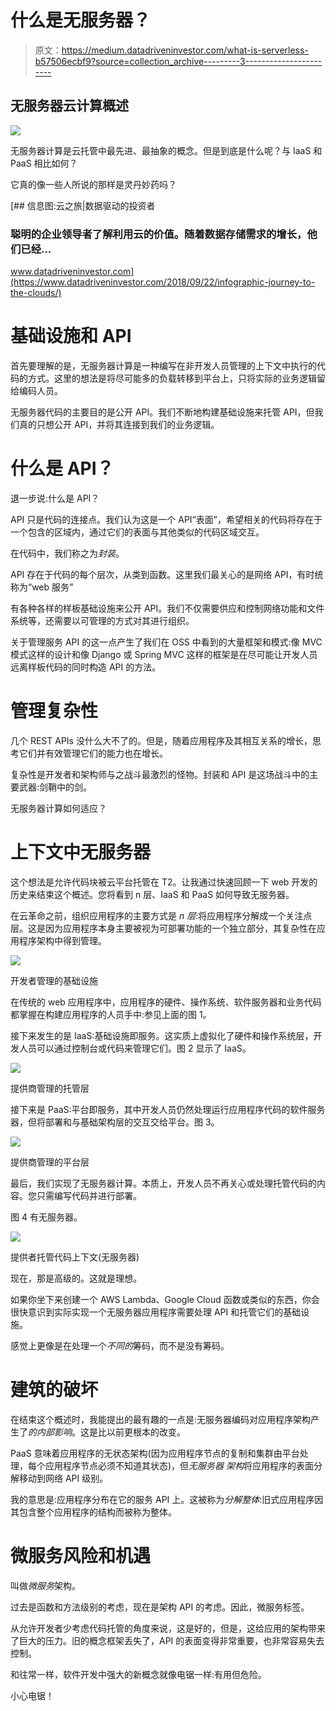# 什么是无服务器？

> 原文：<https://medium.datadriveninvestor.com/what-is-serverless-b57506ecbf9?source=collection_archive---------3----------------------->

## 无服务器云计算概述

![](img/3a776c85dc91b12d302ed87ea62d6c64.png)

无服务器计算是云托管中最先进、最抽象的概念。但是到底是什么呢？与 IaaS 和 PaaS 相比如何？

它真的像一些人所说的那样是灵丹妙药吗？

[](https://www.datadriveninvestor.com/2018/09/22/infographic-journey-to-the-clouds/) [## 信息图:云之旅|数据驱动的投资者

### 聪明的企业领导者了解利用云的价值。随着数据存储需求的增长，他们已经…

www.datadriveninvestor.com](https://www.datadriveninvestor.com/2018/09/22/infographic-journey-to-the-clouds/) 

# 基础设施和 API

首先要理解的是，无服务器计算是一种编写在非开发人员管理的上下文中执行的代码的方式。这里的想法是将尽可能多的负载转移到平台上，只将实际的业务逻辑留给编码人员。

无服务器代码的主要目的是公开 API。我们不断地构建基础设施来托管 API，但我们真的只想公开 API，并将其连接到我们的业务逻辑。

# 什么是 API？

退一步说:什么是 API？

API 只是代码的连接点。我们认为这是一个 API“表面”，希望相关的代码将存在于一个包含的区域内，通过它们的表面与其他类似的代码区域交互。

在代码中，我们称之为*封装*。

API 存在于代码的每个层次，从类到函数。这里我们最关心的是网络 API，有时统称为“web 服务”

有各种各样的样板基础设施来公开 API。我们不仅需要供应和控制网络功能和文件系统等，还需要以可管理的方式对其进行组织。

关于管理服务 API 的这一点产生了我们在 OSS 中看到的大量框架和模式:像 MVC 模式这样的设计和像 Django 或 Spring MVC 这样的框架是在尽可能让开发人员远离样板代码的同时构造 API 的方法。

# 管理复杂性

几个 REST APIs 没什么大不了的。但是，随着应用程序及其相互关系的增长，思考它们并有效管理它们的能力也在增长。

复杂性是开发者和架构师与之战斗最激烈的怪物。封装和 API 是这场战斗中的主要武器:剑鞘中的剑。

无服务器计算如何适应？

# 上下文中无服务器

这个想法是允许代码块被云平台托管在 T2。让我通过快速回顾一下 web 开发的历史来结束这个概述。您将看到 n 层、IaaS 和 PaaS 如何导致无服务器。

在云革命之前，组织应用程序的主要方式是 *n 层*:将应用程序分解成一个关注点层。这是因为应用程序本身主要被视为可部署功能的一个独立部分，其复杂性在应用程序架构中得到管理。

![](img/cff4b71e4084a62b9d4295521e7dfe6e.png)

开发者管理的基础设施

在传统的 web 应用程序中，应用程序的硬件、操作系统、软件服务器和业务代码都掌握在构建应用程序的人员手中:参见上面的图 1。

接下来发生的是 IaaS:基础设施即服务。这实质上虚拟化了硬件和操作系统层，开发人员可以通过控制台或代码来管理它们。图 2 显示了 IaaS。

![](img/6a7baae8b4268434bb5686d6ba87724e.png)

提供商管理的托管层

接下来是 PaaS:平台即服务，其中开发人员仍然处理运行应用程序代码的软件服务器，但将部署和与基础架构层的交互交给平台。图 3。

![](img/2464a476ca61e290ed3243c89e605baa.png)

提供商管理的平台层

最后，我们实现了无服务器计算。本质上，开发人员不再关心或处理托管代码的内容。您只需编写代码并进行部署。

图 4 有无服务器。

![](img/8f3ade95352072634df0e7df079e06c2.png)

提供者托管代码上下文(无服务器)

现在，那是高级的。这就是理想。

如果你坐下来创建一个 AWS Lambda、Google Cloud 函数或类似的东西，你会很快意识到实际实现一个无服务器应用程序需要处理 API 和托管它们的基础设施。

感觉上更像是在处理一个*不同的*筹码，而不是没有筹码。

# 建筑的破坏

在结束这个概述时，我能提出的最有趣的一点是:无服务器编码对应用程序架构产生了*的内部影响*。这是比以前更根本的改变。

PaaS 意味着应用程序的无状态架构(因为应用程序节点的复制和集群由平台处理，每个应用程序节点必须不知道其状态)，但*无服务器* *架构*将应用程序的表面分解移动到网络 API 级别。

我的意思是:应用程序分布在它的服务 API 上。这被称为*分解整体*:旧式应用程序因其包含整个应用程序的结构而被称为整体。

# 微服务风险和机遇

叫做*微服务*架构。

过去是函数和方法级别的考虑，现在是架构 API 的考虑。因此，微服务标签。

从允许开发者少考虑代码托管的角度来说，这是好的，但是，这给应用的架构带来了巨大的压力。旧的概念框架丢失了，API 的表面变得非常重要，也非常容易失去控制。

和往常一样，软件开发中强大的新概念就像电锯一样:有用但危险。

小心电锯！